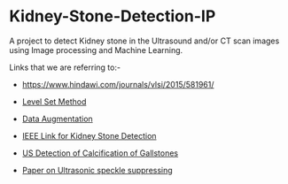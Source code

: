 # Kidney-Stone-Detection-IP
A project to detect Kidney stone in the Ultrasound and/or CT scan images using Image processing and Machine Learning.

Links that we are referring to:- 

* https://www.hindawi.com/journals/vlsi/2015/581961/

* [Level Set Method](https://wiseodd.github.io/techblog/2016/11/05/levelset-method/)

* [Data Augmentation](https://medium.com/nanonets/how-to-use-deep-learning-when-you-have-limited-data-part-2-data-augmentation-c26971dc8ced)

* [IEEE Link for Kidney Stone Detection](https://ieeexplore.ieee.org/document/6572601)

* [US Detection of Calcification of Gallstones](https://onlinelibrary.wiley.com/doi/pdf/10.7863/jum.1984.3.3.123)

* [Paper on Ultrasonic speckle suppressing](https://ieeexplore.ieee.org/stamp/stamp.jsp?arnumber=802756)

